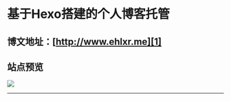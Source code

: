 # 基于Hexo搭建的个人博客托管

## 博文地址：[http://www.ehlxr.me][1]

## 站点预览

![][2]

----------


  [1]: http://www.ehlxr.me
  [2]: http://oapjp6spr.bkt.clouddn.com/home-me.png
